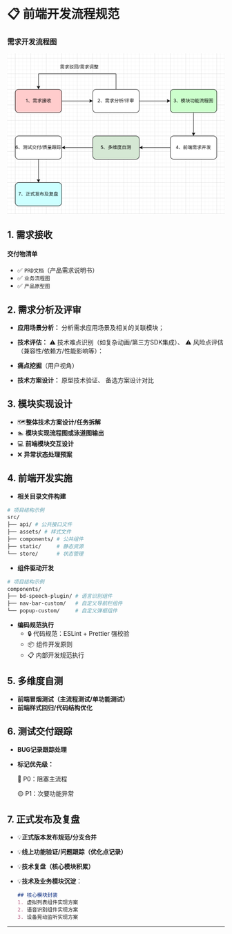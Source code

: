 # 📋 前端开发流程规范
### 需求开发流程图

![参考流程图](<static/img-dev-flow.png>)
## 1. 需求接收
#### 交付物清单
- ✅ `PRD文档`（产品需求说明书）
- ✅ `业务流程图`
- ✅ `产品原型图`

## 2. 需求分析及评审
- **应用场景分析：** 分析需求应用场景及相关的关联模块；

- **技术评估：**  ⚠️ 技术难点识别（如复杂动画/第三方SDK集成）、 ⚠️ 风险点评估（兼容性/依赖方/性能影响等）：

- **痛点挖掘**（用户视角）  

- **技术方案设计：**  原型技术验证、 备选方案设计对比

## 3. 模块实现设计
- 🗺️**整体技术方案设计/任务拆解** 
- 🏊 **模块实现流程图或泳道图输出**
- 💻 **前端模块交互设计**
- ❌ **异常状态处理预案**

## 4. 前端开发实施
- **相关目录文件构建**
```bash
# 项目结构示例
src/
├── api/ # 公共接口文件
├── assets/ # 样式文件
├── components/ # 公共组件
├── static/     # 静态资源
└── store/      # 状态管理
```
- **组件驱动开发**
```bash
# 项目结构示例
components/
├── bd-speech-plugin/ # 语言识别组件
├── nav-bar-custom/   # 自定义导航栏组件
└── popup-custom/     # 自定义弹框组件
```
- **编码规范执行**
  - 🔒 代码规范：ESLint + Prettier 强校验
  - 📦 组件开发原则
  - 📋 内部开发规范执行

## 5. 多维度自测
- **前端冒烟测试（主流程测试/单功能测试）**
- **前端样式回归/代码结构优化**

## 6. 测试交付跟踪
- **BUG记录跟踪处理**
-  **标记优先级：** 

    🔴 P0：阻塞主流程

    🟡 P1：次要功能异常

## 7. 正式发布及复盘
- 💡**正式版本发布规范/分支合并**

- 💡**线上功能验证/问题跟踪（优化点记录）**

- 💡**技术复盘（核心模块积累）**

- 💡**技术及业务模块沉淀**：
  ```markdown
  ## 核心模块封装
  1. 虚拟列表组件实现方案
  2. 语音识别组件实现方案
  3. 设备晃动监听实现方案
  ```

---
